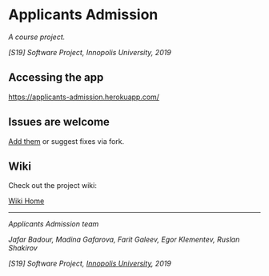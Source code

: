 # Applicants Admission

_A course project._

_[S19] Software Project, Innopolis University, 2019_

## Accessing the app

https://applicants-admission.herokuapp.com/


## Issues are welcome

[Add them](https://github.com/HiGal/Applicants-admission/issues/new) or suggest fixes via fork.


## Wiki

Check out the project wiki:

[Wiki Home](https://github.com/HiGal/Applicants-admission/wiki)


*****************************************************************************


_Applicants Admission team_

_Jafar Badour, Madina Gafarova, Farit Galeev, Egor Klementev, Ruslan Shakirov_

_[S19] Software Project, [Innopolis University](https://university.innopolis.ru), 2019_
